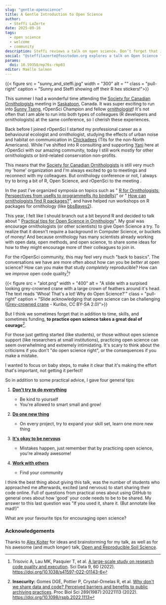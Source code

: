 ```yaml
---
slug: "gentle-openscience"
title: A Gentle Introduction to Open Science
author:
  - Steffi LaZerte
date: 2025-09-16
tags:
  - open science
  - welcome
  - community
description: Steffi reviews a talk on open science. Don’t forget that it takes courage; be kind to yourself!
social: "@steffilazerte@fosstodon.org explores a talk on Open Science for Ornithologists, a gentle introduction to Open Science."
params:
  doi: 10.59350/mp76s-rkp03
editor: Maëlle Salmon
---
```


{{< figure src = "sunny_and_steffi.jpg" width = "300" alt = "" class = "pull-right" caption = "Sunny and Steffi showing off their R hex stickers!">}}

This summer I had a wonderful time attending the [Society for Canadian Ornithologists](https://www.sco-soc.ca/) meeting in [Saskatoon](https://en.wikipedia.org/wiki/Saskatoon), Canada.
It was super exciting to run into [Sunny Tseng](/author/yi-chin-sunny-tseng/), rOpenSci Champion and fellow [ornithologist](https://en.wikipedia.org/wiki/Ornithology)!
It's not often that I am able to run into both types of colleagues (R developers and ornithologists) at the same conference, so I cherish these experiences.

Back before I joined rOpenSci I started my professional career as a behavioural ecologist and ornithologist, studying the effects of urban noise and habitat on communication in [Chickadees](https://en.wikipedia.org/wiki/Chickadee) (Tits for the non-North Americans).
While I've shifted into R consulting and supporting [Yani](/author/yanina-bellini-saibene) here at rOpenSci with our amazing community, today I still work mostly for other ornithologists or bird-related conservation non-profits.

This means that the [Society for Canadian Ornithologists](https://www.sco-soc.ca/) is still very much my 'home' organization and I'm always excited to go to meetings and reconnect with my colleagues.
But ornithology conference or not, I always try to bring a bit of R, Open Science, and rOpenSci to the meeting .

In the past I've organized symposia on topics such as " [R for Ornithologists: Perspectives from useRs to programmeRs (to birdeRs)](https://github.com/steffilazerte/Presentations/tree/master/2019-08%20SOC%20-%20R%20Symposium#readme)" or " [How can ornithologists find R packages?](https://github.com/steffilazerte/Presentations/tree/master/2021-08%20AOS%7CSOC%20-%20R%20Symposium#readme)", and have helped run workshops on R packages for ornithology (like [bbsBayes2](https://github.com/bbsBayes/bbsBayes2)).

This year, I felt like I should branch out a bit beyond R and decided to talk about " [Practical tips for Open Science in Ornithology](https://github.com/steffilazerte/Presentations/tree/master/2025-08-Open-Science#readme)".
My goal was encourage ornithologists (or other scientists) to give Open Science a try.
To realize that it doesn't require a background in Computer Science, or buckets of money!
And because ornithology has many scientists already working with open data, open methods, and open science, to share some ideas for how to they might encourage more of their colleagues to join in.

For the rOpenSci community, this may feel very much "back to basics".
The conversations we have are more often about how can you be *better* at open science?
How can you make that study *completely* reproducible?
How can we *improve* open code quality[^1]?

[^1]: Trisovic A, Lau MK, Pasquier T, et al.
[A large-scale study on research code quality and execution](https://www.nature.com/articles/s41597-022-01143-6).
Sci Data 9, 60 (2022).
<https://doi.org/10.1038/s41597-022-01143-6>

{{< figure src = "alot.png" width = "400" alt = "A slide with a surpised looking grey-crowned crane with a large crown of feathers around it's head. The text reads 'Whoa! That's a lot! Why do Open Science?'" class = "pull-right" caption = "Slide acknowledging that open science can be challenging<br>([Grey-crowned crane](https://upload.wikimedia.org/wikipedia/commons/1/1c/Grey_Crowned_Crane_2.jpg) - Kuribo, CC BY-SA 2.0)">}}

But I think we sometimes forget that in addition to time, skills, and sometimes funding, **to practice open science takes a great deal of courage**[^2].

[^2]: **Insecurity:**
Gomes DGE, Pottier P, Crystal-Ornelas R, et al.
[Why don't we share data and code? Perceived barriers and benefits to public archiving practices](https://pmc.ncbi.nlm.nih.gov/articles/PMC9682438/).
Proc Biol Sci 289(1987):20221113 (2022).
<https://doi.org/10.1098/rspb.2022.1113>

For those just getting started (like students), or those without open science support (like researchers at small institutions), practicing open science can seem overwhelming and extremely intimidating.
It's scary to think about the criticisms if you don't "do open science right", or the consequences if you make a mistake.

I wanted to focus on baby steps, to make it clear that it's making the effort that's important, not getting it perfect!

So in addition to some practical advice, I gave four general tips:

1. **[Don't try to do everything](https://steffilazerte.ca/Presentations/2025-08-Open-Science/index.html#/tip-1-dont-try-to-do-everything)**
    - Be kind to yourself
    - You're allowed to smart small and grow!

2. **[Do one new thing](https://steffilazerte.ca/Presentations/2025-08-Open-Science/index.html#/tip-2-do-one-new-thing)**
    - On every project, try to expand your skill set, learn one more new thing

3. **[It's okay to be nervous](https://steffilazerte.ca/Presentations/2025-08-Open-Science/index.html#/tip-3-its-okay-to-be-nervous)**
    - Mistakes happen, just remember that by practicing open science, you're already awesome!

4. **[Work with others](https://steffilazerte.ca/Presentations/2025-08-Open-Science/index.html#/tip-4-work-with-others)**
    - Find your community

I think the best thing about giving this talk, was the number of students who approached me afterwards, excited (and nervous) to start sharing their code online.
Full of questions from practical ones about using GitHub to general ones about how 'good' your code needs to be to be shared.
My answer to this last question was "If you used it, share it.
(But annotate like mad!)"

What are your favourite tips for encouraging open science?

### Acknowledgements

Thanks to [Alex Koiter](/author/alex-koiter) for ideas and brainstorming for my talk, as well as for his awesome (and much longer) talk, [Open and Reproducible Soil Science](https://alexkoiter.ca/presentations/UM_Soil_Science_2023/Open_reproducible_science.html).



